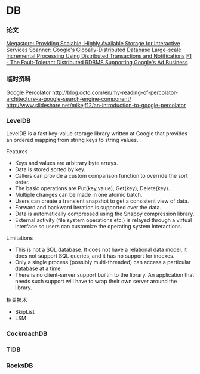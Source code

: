 # DB

### 论文

[Megastore: Providing Scalable, Highly Available Storage for Interactive Services](http://research.google.com/pubs/pub36971.html)
[Spanner: Google's Globally-Distributed Database](http://research.google.com/archive/spanner.html)
[Large-scale Incremental Processing Using Distributed Transactions and Notifications](http://research.google.com/pubs/pub36726.html)
[F1 - The Fault-Tolerant Distributed RDBMS Supporting Google's Ad Business](http://research.google.com/pubs/pub38125.html)


### 临时资料
Google Percolator
http://blog.octo.com/en/my-reading-of-percolator-architecture-a-google-search-engine-component/
http://www.slideshare.net/mikejf12/an-introduction-to-google-percolator

### LevelDB

LevelDB is a fast key-value storage library written at Google that provides an ordered mapping from string keys to string values.

Features

- Keys and values are arbitrary byte arrays.
- Data is stored sorted by key.
- Callers can provide a custom comparison function to override the sort order.
- The basic operations are Put(key,value), Get(key), Delete(key).
- Multiple changes can be made in one atomic batch.
- Users can create a transient snapshot to get a consistent view of data.
- Forward and backward iteration is supported over the data.
- Data is automatically compressed using the Snappy compression library.
- External activity (file system operations etc.) is relayed through a virtual interface so users can customize the operating system interactions.

Limitations

- This is not a SQL database. It does not have a relational data model, it does not support SQL queries, and it has no support for indexes.
- Only a single process (possibly multi-threaded) can access a particular database at a time.
- There is no client-server support builtin to the library. An application that needs such support will have to wrap their own server around the library.

相关技术

- SkipList
- LSM

### CockroachDB

### TiDB

### RocksDB
